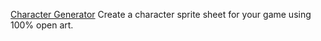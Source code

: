 
[Character Generator](http://gaurav.munjal.us/Universal-LPC-Spritesheet-Character-Generator/)
Create a character sprite sheet for your game using 100% open art.
